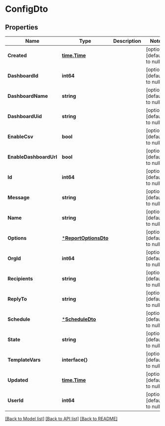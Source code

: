 # ConfigDto

## Properties
Name | Type | Description | Notes
------------ | ------------- | ------------- | -------------
**Created** | [**time.Time**](time.Time.md) |  | [optional] [default to null]
**DashboardId** | **int64** |  | [optional] [default to null]
**DashboardName** | **string** |  | [optional] [default to null]
**DashboardUid** | **string** |  | [optional] [default to null]
**EnableCsv** | **bool** |  | [optional] [default to null]
**EnableDashboardUrl** | **bool** |  | [optional] [default to null]
**Id** | **int64** |  | [optional] [default to null]
**Message** | **string** |  | [optional] [default to null]
**Name** | **string** |  | [optional] [default to null]
**Options** | [***ReportOptionsDto**](ReportOptionsDTO.md) |  | [optional] [default to null]
**OrgId** | **int64** |  | [optional] [default to null]
**Recipients** | **string** |  | [optional] [default to null]
**ReplyTo** | **string** |  | [optional] [default to null]
**Schedule** | [***ScheduleDto**](ScheduleDTO.md) |  | [optional] [default to null]
**State** | **string** |  | [optional] [default to null]
**TemplateVars** | **interface{}** |  | [optional] [default to null]
**Updated** | [**time.Time**](time.Time.md) |  | [optional] [default to null]
**UserId** | **int64** |  | [optional] [default to null]

[[Back to Model list]](../README.md#documentation-for-models) [[Back to API list]](../README.md#documentation-for-api-endpoints) [[Back to README]](../README.md)


